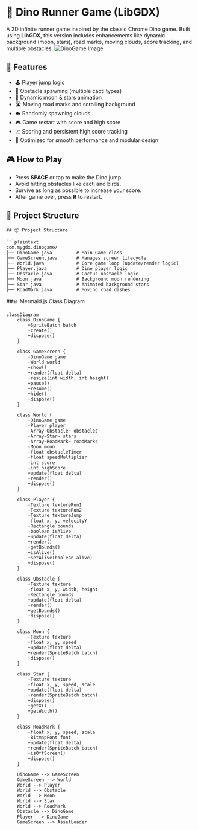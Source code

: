 # 🦖 Dino Runner Game (LibGDX)

A 2D infinite runner game inspired by the classic Chrome Dino game. Built using **LibGDX**, this version includes enhancements like dynamic background (moon, stars), road marks, moving clouds, score tracking, and multiple obstacles.
![DinoGame Image](https://i.postimg.cc/j2SnnFL2/Screenshot-2025-05-18-210207.png)

## 🚀 Features

- 🕹️ Player jump logic  
- 🌵 Obstacle spawning (multiple cacti types)  
- 🌙 Dynamic moon & stars animation  
- 🛣️ Moving road marks and scrolling background  
- ☁️ Randomly spawning clouds  
- 🎮 Game restart with score and high score  
- 📈 Scoring and persistent high score tracking  
- 🎨 Optimized for smooth performance and modular design  

## 🎮 How to Play

- Press **SPACE** or tap to make the Dino jump.  
- Avoid hitting obstacles like cacti and birds.  
- Survive as long as possible to increase your score.  
- After game over, press **R** to restart.  

## 🧱 Project Structure

```plaintext
## 📦 Project Structure

```plaintext
com.mygdx.dinogame/
├── DinoGame.java         # Main Game class
├── GameScreen.java       # Manages screen lifecycle
├── World.java            # Core game loop (update/render logic)
├── Player.java           # Dino player logic
├── Obstacle.java         # Cactus obstacle logic
├── Moon.java             # Background moon rendering
├── Star.java             # Animated background stars
├── RoadMark.java         # Moving road dashes
```

##📊 Mermaid.js Class Diagram
```mermaid
classDiagram
    class DinoGame {
        +SpriteBatch batch
        +create()
        +dispose()
    }

    class GameScreen {
        -DinoGame game
        -World world
        +show()
        +render(float delta)
        +resize(int width, int height)
        +pause()
        +resume()
        +hide()
        +dispose()
    }

    class World {
        -DinoGame game
        -Player player
        -Array~Obstacle~ obstacles
        -Array~Star~ stars
        -Array~RoadMark~ roadMarks
        -Moon moon
        -float obstacleTimer
        -float speedMultiplier
        -int score
        -int highScore
        +update(float delta)
        +render()
        +dispose()
    }

    class Player {
        -Texture textureRun1
        -Texture textureRun2
        -Texture textureJump
        -float x, y, velocityY
        -Rectangle bounds
        -boolean isAlive
        +update(float delta)
        +render()
        +getBounds()
        +isAlive()
        +setAlive(boolean alive)
        +dispose()
    }

    class Obstacle {
        -Texture texture
        -float x, y, width, height
        -Rectangle bounds
        +update(float delta)
        +render()
        +getBounds()
        +dispose()
    }

    class Moon {
        -Texture texture
        -float x, y, speed
        +update(float delta)
        +render(SpriteBatch batch)
        +dispose()
    }

    class Star {
        -Texture texture
        -float x, y, speed, scale
        +update(float delta)
        +render(SpriteBatch batch)
        +dispose()
        +getX()
        +getWidth()
    }

    class RoadMark {
        -float x, y, speed, scale
        -BitmapFont font
        +update(float delta)
        +render(SpriteBatch batch)
        +isOffScreen()
        +dispose()
    }

    DinoGame --> GameScreen
    GameScreen --> World
    World --> Player
    World --> Obstacle
    World --> Moon
    World --> Star
    World --> RoadMark
    Obstacle --> DinoGame
    Player --> DinoGame
    GameScreen --> AssetLoader
